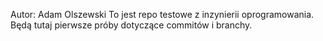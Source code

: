 Autor: Adam Olszewski
To jest repo testowe z inzynierii oprogramowania.
Będą tutaj pierwsze próby dotyczące commitów i branchy.
